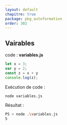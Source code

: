 ```yaml
---
layout: default
chapitre: true
package: pkg_autoformation
order: 302
---
```


## Vairables

code : **variables.js**

````js
let x = 3;
var y = 2;
const z = x + y 
console.log(z);
````

Exécution de code : 

````bash
node variables.js
````

Résultat : 

````bash
PS > node .\variables.js
5
````

